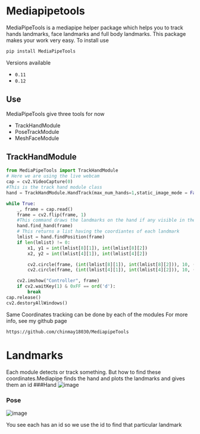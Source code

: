 # Mediapipetools
MediaPipeTools is a mediapipe helper package which helps  you to track hands landmarks, face landmarks and full body landmarks. This package makes your work very easy. To install use 
```bash
pip install MediaPipeTools
```
Versions available
+  `0.11`
+  `0.12`

## Use
MediaPipeTools give three tools for now
+ TrackHandModule
+ PoseTrackModule
+ MeshFaceModule

## TrackHandModule
```python
from MediaPipeTools import TrackHandModule
# Here we are using the live webcam
cap = cv2.VideoCapture(0)
#This is the track hand module class
hand = TrackHandModule.HandTrack(max_num_hands=1,static_image_mode = False)

while True:
    _, frame = cap.read()
    frame = cv2.flip(frame, 1)
    #This command draws the landmarks on the hand if any visible in the frame
    hand.find_hand(frame)
    # This returns a list having the coordiantes of each landmark
    lmlist = hand.findPosition(frame)
    if len(lmlist) != 0:
        x1, y1 = int(lmlist[8][1]), int(lmlist[8][2])
        x2, y2 = int(lmlist[4][1]), int(lmlist[4][2])

        cv2.circle(frame, (int(lmlist[8][1]), int(lmlist[8][2])), 10, (255, 0, 0), cv2.FILLED)
        cv2.circle(frame, (int(lmlist[4][1]), int(lmlist[4][2])), 10, (255, 0, 0), cv2.FILLED)

    cv2.imshow("Controller", frame)
    if cv2.waitKey(1) & 0xFF == ord('d'):
        break
cap.release()
cv2.destoryAllWindows()
```
Same Coordinates tracking can be done by each of the modules
For more info, see my github page 
```
https://github.com/chinmay18030/MediapipeTools
```
# Landmarks
Each module detects or track something. But how to find these coordinates.Mediapipe finds the hand and plots the landmarks and gives them an id
###Hand
![image](https://user-images.githubusercontent.com/77487404/120963571-76a17980-c77f-11eb-83ad-cd280cf2607a.png)
### Pose
![image](https://user-images.githubusercontent.com/77487404/120963870-fb8c9300-c77f-11eb-8b26-6da774088527.png)

You see each has an id so we use the id to find that particular landmark

